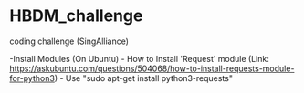 # HBDM_challenge
coding challenge (SingAlliance)

-Install Modules (On Ubuntu)
	- How to Install 'Request' module (Link: https://askubuntu.com/questions/504068/how-to-install-requests-module-for-python3)
	- Use "sudo apt-get install python3-requests"




